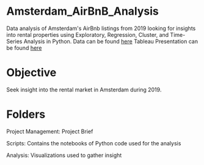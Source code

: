 # Amsterdam_AirBnB_Analysis
Data analysis of Amsterdam's AirBnb listings from 2019 looking for insights into rental properties using Exploratory, Regression, Cluster, and Time-Series Analysis in Python.
Data can be found [here](https://www.kaggle.com/datasets/erikbruin/airbnb-amsterdam) 
Tableau Presentation can be found [here](https://public.tableau.com/shared/QKXWCMHWT?:display_count=n&:origin=viz_share_link)

# Objective
Seek insight into the rental market in Amsterdam during 2019.

# Folders
Project Management: Project Brief

Scripts: Contains the notebooks of Python code used for the analysis

Analysis: Visualizations used to gather insight
